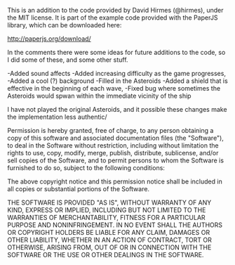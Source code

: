 This is an addition to the code provided by David Hirmes (@hirmes), under
the MIT license. It is part of the example code provided with the
PaperJS library, which can be downloaded here:

http://paperjs.org/download/

In the comments there were some ideas for future additions to the code,
so I did some of these, and some other stuff.

-Added sound affects
-Added increasing difficulty as the game progresses,
-Added a cool (?) background
-Filled in the Asteroids
-Added a shield that is effective in the beginning of each wave,
-Fixed bug where sometimes the Asteroids would spwan within the
immediate vicinity of the ship

I have not played the original Asteroids, and it possible these changes make
the implementation less authentic/



Permission is hereby granted, free of charge, to any person obtaining a copy
of this software and associated documentation files (the "Software"), to deal
in the Software without restriction, including without limitation the rights
to use, copy, modify, merge, publish, distribute, sublicense, and/or sell
copies of the Software, and to permit persons to whom the Software is
furnished to do so, subject to the following conditions:

The above copyright notice and this permission notice shall be included in all
copies or substantial portions of the Software.

THE SOFTWARE IS PROVIDED "AS IS", WITHOUT WARRANTY OF ANY KIND, EXPRESS OR
IMPLIED, INCLUDING BUT NOT LIMITED TO THE WARRANTIES OF MERCHANTABILITY,
FITNESS FOR A PARTICULAR PURPOSE AND NONINFRINGEMENT. IN NO EVENT SHALL THE
AUTHORS OR COPYRIGHT HOLDERS BE LIABLE FOR ANY CLAIM, DAMAGES OR OTHER
LIABILITY, WHETHER IN AN ACTION OF CONTRACT, TORT OR OTHERWISE, ARISING FROM,
OUT OF OR IN CONNECTION WITH THE SOFTWARE OR THE USE OR OTHER DEALINGS IN THE
SOFTWARE.
